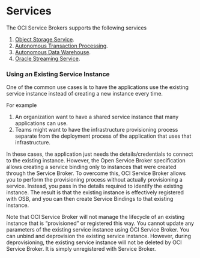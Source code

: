 # Services

The OCI Service Brokers supports the following services

1. [Object Storage Service](object-storage.md#object-storage-oci-service-broker).
1. [Autonomous Transaction Processing](atp.md#autonomous-transaction-processing-service).
1. [Autonomous Data Warehouse](adw.md#autonomous-data-warehouse-service).
1. [Oracle Streaming Service](oss.md#oracle-streaming-oci-service-broker).

### Using an Existing Service Instance

One of the common use cases is to have the applications use the existing service instance instead of creating a new instance every time. 

For example
1. An organization want to have a shared service instance that many applications can use. 
2. Teams might want to have the infrastructure provisioning process separate from the deployment process of the application that uses that infrastructure.

In these cases, the application just needs the details/credentials to connect to the existing instance. However, the Open Service Broker specification allows creating a service binding only to instances that were created through the Service Broker. To overcome this, OCI Service Broker allows you to perform the provisioning process without actually provisioning a service. Instead, you pass in the details required to identify the existing instance. The result is that the existing instance is effectively registered with OSB, and you can then create Service Bindings to that existing instance.

Note that OCI Service Broker will not manage the lifecycle of an existing instance that is “provisioned” or registered this way. You cannot update any parameters of the existing service instance using OCI Service Broker. You can unbind and deprovision the existing service instance. However, during deprovisioning, the existing service instance will not be deleted by OCI Service Broker. It is simply unregistered with Service Broker.